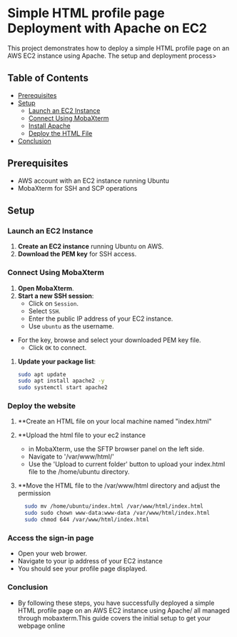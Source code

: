 # Simple HTML profile page Deployment with Apache on EC2

This project demonstrates how to deploy a simple HTML profile page on an AWS EC2 instance using Apache. The setup and deployment process>

## Table of Contents

- [Prerequisites](#prerequisites)
- [Setup](#setup)
  - [Launch an EC2 Instance](#launch-an-ec2-instance)
  - [Connect Using MobaXterm](#connect-using-mobaexterm)
  - [Install Apache](#install-apache)
  - [Deploy the HTML File](#deploy-the-html-file)
- [Conclusion](#conclusion)

## Prerequisites

- AWS account with an EC2 instance running Ubuntu
- MobaXterm for SSH and SCP operations

## Setup

### Launch an EC2 Instance

1. **Create an EC2 instance** running Ubuntu on AWS.
2. **Download the PEM key** for SSH access.

### Connect Using MobaXterm

1. **Open MobaXterm**.
2. **Start a new SSH session**:
   - Click on `Session`.
   - Select `SSH`.
   - Enter the public IP address of your EC2 instance.
   - Use `ubuntu` as the username.
- For the key, browse and select your downloaded PEM key file.
   - Click `OK` to connect.

1. **Update your package list**:
   ```bash
   sudo apt update
   sudo apt install apache2 -y
   sudo systemctl start apache2

### Deploy the website
1. **Create an HTML file on your local machine named "index.html"
2. **Upload the html file to your ec2 instance
   - in MobaXterm, use the SFTP browser panel on the left side.
   - Navigate to '/var/www/html/'
   - Use the 'Upload to current folder' button to upload your index.html file to the /home/ubuntu directory.

3. **Move the HTML file to the /var/www/html directory and adjust the permission
   ```bash
     sudo mv /home/ubuntu/index.html /var/www/html/index.html
     sudo sudo chown www-data:www-data /var/www/html/index.html
     sudo chmod 644 /var/www/html/index.html


### Access the sign-in page

  - Open your web brower.
  - Navigate to your ip address of your EC2 instance
  - You should see your profile page displayed.

### Conclusion
 - By following these steps, you have successfully deployed a simple HTML profile page on an AWS
   EC2 instance using Apache/ all managed through mobaxterm.This guide covers the initial setup
   to get your webpage online


